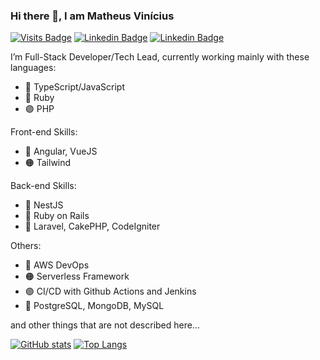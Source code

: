 ### Hi there 👋, I am Matheus Vinícius

[![Visits Badge](https://badges.pufler.dev/visits/mtwzim/mtwzim?style=flat-square)](#) 
[![Linkedin Badge](https://img.shields.io/badge/-mtwzim-blue?style=flat-square&logo=Linkedin&logoColor=white&link=https://www.linkedin.com/in/mtwzim/)](https://www.linkedin.com/in/mtwzim/)
[![Linkedin Badge](https://img.shields.io/badge/-contato@matheusvinicius.com.br-black?style=flat-square&logo=gmail&logoColor=brown&link=mailto:contato@matheusvinicius.com.br)](mailto:contato@matheusvinicius.com.br)

I’m Full-Stack Developer/Tech Lead, currently working mainly with these languages: 
- :large_blue_circle: TypeScript/JavaScript 
- :red_circle: Ruby
- :purple_circle: PHP

Front-end Skills:
- :red_circle: Angular, VueJS
- :orange_circle: Tailwind

Back-end Skills:
- :large_blue_circle: NestJS
- :red_circle: Ruby on Rails
- :red_circle: Laravel, CakePHP, CodeIgniter

Others: 
- :large_blue_circle: AWS DevOps
- :orange_circle: Serverless Framework
- :purple_circle: CI/CD with Github Actions and Jenkins
- :large_blue_circle: PostgreSQL, MongoDB, MySQL

and other things that are not described here...


[![GitHub stats](https://github-readme-stats.vercel.app/api?username=mtwzim&count_private=true&show_icons=true&theme=radical)](https://github.com/mtwzim)
[![Top Langs](https://github-readme-stats.vercel.app/api/top-langs/?username=mtwzim&count_private=true&layout=compact&show_icons=true&theme=radical)](https://github.com/mtwzim)


